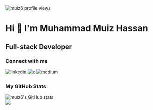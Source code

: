 <div align="left"><img src="https://komarev.com/ghpvc/?username=muiz6&label=Profile%20views&color=0e75b6&style=flat" alt="muiz6 profile views" /></div>

# Hi 👋 I'm Muhammad Muiz Hassan

## Full-stack Developer

### Connect with me
<div align="left">
  <a href="https://linkedin.com/in/muiz6" target="_blank">
    <img src=https://img.shields.io/badge/linkedin-%231E77B5.svg?&style=for-the-badge&logo=linkedin&logoColor=white alt=linkedin style="margin-bottom: 5px;" />
  </a>
  <a href="https://twitter.com/muiz06" target="_blank">
    <img src=https://img.shields.io/badge/x.com-%2324292e.svg?&style=for-the-badge&logo=x&logoColor=white alt=x style="margin-bottom: 5px;" />
  </a>
  <a href="https://medium.com/@muiz6" target="_blank">
    <img src=https://img.shields.io/badge/medium-ffffff?&style=for-the-badge&logo=medium&logoColor=black alt=medium style="margin-bottom: 5px;" />
  </a>
</div>

### My GitHub Stats

<div>
  <img src="https://github-readme-stats.vercel.app/api?username=muiz6&show_icons=true&hide=&count_private=true&title_color=0891b2&text_color=ffffff&icon_color=0891b2&bg_color=1c1917&hide_border=true&show_icons=true" alt="muiz6's GitHub stats" />
</div>

<div>
  <img src="https://github-readme-streak-stats.herokuapp.com/?user=muiz6&stroke=ffffff&background=1c1917&ring=0891b2&fire=0891b2&currStreakNum=ffffff&currStreakLabel=0891b2&sideNums=ffffff&sideLabels=ffffff&dates=ffffff&hide_border=true" />
</div>
